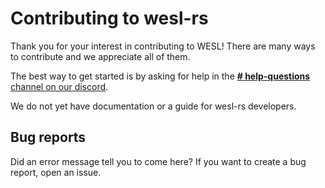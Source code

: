 # Contributing to wesl-rs

Thank you for your interest in contributing to WESL!
There are many ways to contribute and we appreciate all of them.

The best way to get started is by asking for help in the [**# help-questions** channel on our discord](https://discord.gg/avHreKxJbe).

We do not yet have documentation or a guide for wesl-rs developers.

## Bug reports

Did an error message tell you to come here?
If you want to create a bug report, open an issue.
